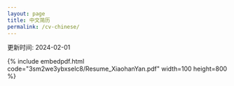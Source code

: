 ```yaml
---
layout: page
title: 中文简历
permalink: /cv-chinese/
---
```


更新时间: 2024-02-01

{% include embedpdf.html code="3sm2we3ybxselc8/Resume_XiaohanYan.pdf" width=100 height=800 %}
